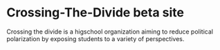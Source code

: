 # Crossing-The-Divide beta site


Crossing the divide is a higschool organization aiming to reduce political polarization by exposing students to a variety of perspectives.


